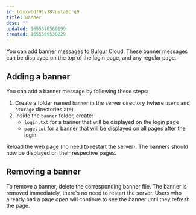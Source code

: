```yaml
---
id: b5xxwbdf91v187psta9crq0
title: Banner
desc: ""
updated: 1655570569199
created: 1655569530229
---
```


You can add banner messages to Bulgur Cloud. These banner messages can be
displayed on the top of the login page, and any regular page.

## Adding a banner

You can add a banner message by following these steps:

1. Create a folder named `banner` in the server directory (where `users` and `storage` directories are)
2. Inside the `banner` folder, create:
   - `login.txt` for a banner that will be displayed on the login page
   - `page.txt` for a banner that will be displayed on all pages after the login

Reload the web page (no need to restart the server). The banners should now be
displayed on their respective pages.

## Removing a banner

To remove a banner, delete the corresponding banner file. The banner is removed
immediately, there's no need to restart the server. Users who already had a page
open will continue to see the banner until they refresh the page.
